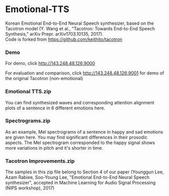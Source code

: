 # Emotional-TTS

Korean Emotional End-to-End Neural Speech synthesizer, based on the Tacotron model (Y. Wang et al., “Tacotron: Towards End-to-End Speech Synthesis,” arXiv Prepr. arXiv1703.10135, 2017).  
Code is forked from https://github.com/keithito/tacotron

### Demo
For demo, click http://143.248.48.126:9000 


For evaluation and comparison, click http://143.248.48.126:9001 for demo of the original Tacotron (non-emotional)

### Emotional TTS.zip
You can find synthesized waves and corresponding attention alignment plots of a sentence in 6 different emotions here. 

### Spectrograms.zip
As an example, Mel spectrograms of a sentence in happy and sad emotions are given here. You may find significant differences in their prosodic aspects. The Mel spectrogram corresponded to the happy signal shows more variations in pitch and it's shorter in time.  

### Tacotron Improvements.zip
The samples in this zip file belong to Section 4 of our paper (Younggun Lee, Azam Rabiee, Soo-Young Lee, "Emotional End-to-End Neural Speech synthesizer", accepted in Machine Learning for Audio Signal Processing (NIPS workshop), 2017)
